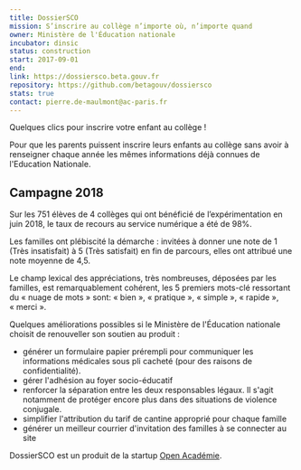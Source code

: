 ```yaml
---
title: DossierSCO
mission: S’inscrire au collège n’importe où, n’importe quand
owner: Ministère de l'Éducation nationale
incubator: dinsic
status: construction
start: 2017-09-01
end:
link: https://dossiersco.beta.gouv.fr
repository: https://github.com/betagouv/dossiersco
stats: true
contact: pierre.de-maulmont@ac-paris.fr
---
```


Quelques clics pour inscrire votre enfant au collège !

Pour que les parents puissent inscrire leurs enfants au collège sans avoir à renseigner chaque année les mêmes informations déjà connues de l'Education Nationale.

## Campagne 2018

Sur les 751 élèves de 4 collèges qui ont bénéficié de l’expérimentation en juin 2018, le taux de recours au service numérique a été de 98%.

Les familles ont plébiscité la démarche : invitées à donner une note de 1 (Très insatisfait) à 5 (Très satisfait) en fin de parcours, elles ont attribué une note moyenne de 4,5.

Le champ lexical des appréciations, très nombreuses, déposées par les familles, est remarquablement cohérent, les 5 premiers mots-clé ressortant du « nuage de mots » sont: « bien », « pratique », « simple », « rapide », « merci ».

Quelques améliorations possibles si le Ministère de l'Éducation nationale choisit de renouveller son soutien au produit :
- générer un formulaire papier prérempli pour communiquer les informations médicales sous pli cacheté (pour des raisons de confidentialité).
- gérer l'adhésion au foyer socio-éducatif
- renforcer la séparation entre les deux responsables légaux. Il s'agit notamment de protéger encore plus dans des situations de violence conjugale.
- simplifier l'attribution du tarif de cantine approprié pour chaque famille
- générer un meilleur courrier d'invitation des familles à se connecter au site

DossierSCO est un produit de la startup [Open Académie](https://openacademie.beta.gouv.fr).

